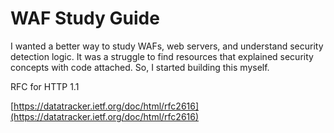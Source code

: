 # WAF Study Guide

I wanted a better way to study WAFs, web servers, and understand security detection 
logic. It was a struggle to find resources that explained security concepts with 
code attached. So, I started building this myself.

RFC for HTTP 1.1

[https://datatracker.ietf.org/doc/html/rfc2616](https://datatracker.ietf.org/doc/html/rfc2616)